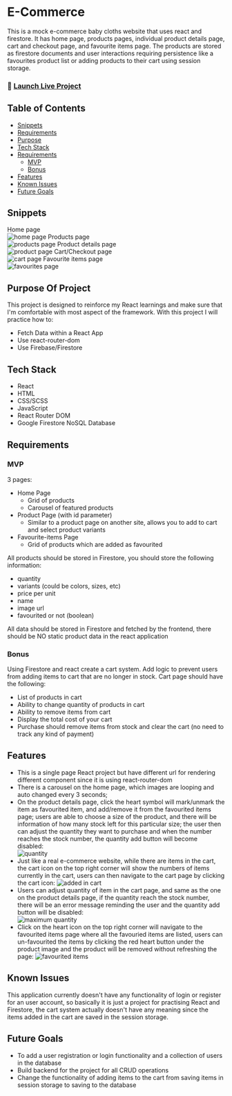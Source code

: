 # E-Commerce 

This is a mock e-commerce baby cloths website that uses react and firestore. It has home page, products pages, individual product details page, cart and checkout page, and favourite items page. The products are stored as firestore documents and user interactions requiring persistence like a favourites product list or adding products to their cart using session storage.

### 🚀 [Launch Live Project](https://baby-planet.netlify.app/)

## Table of Contents

- [Snippets](#snippets)
- [Requirements](#requirements)
- [Purpose](#purpose-of-project)
- [Tech Stack](#tech-stack)
- [Requirements](#requirements)
    - [MVP](#mvp)
    - [Bonus](#bonus)
- [Features](#features)
- [Known Issues](#known-issues)
- [Future Goals](#future-goals)

## Snippets

Home page  
![home page](./src/assets/1.png)
Products page  
![products page](./src/assets/2.png)
Product details page  
![product page](./src/assets/6.png)
Cart/Checkout page  
![cart page](./src/assets/3.png)
Favourite items page  
![favourites page](./src/assets/5.png)

## Purpose Of Project
This project is designed to reinforce my React learnings and make sure that I'm comfortable with most aspect of the framework.
With this project I will practice how to:
- Fetch Data within a React App
- Use react-router-dom
- Use Firebase/Firestore

## Tech Stack

- React
- HTML
- CSS/SCSS
- JavaScript
- React Router DOM
- Google Firestore NoSQL Database

## Requirements

### MVP
3 pages:

- Home Page
    - Grid of products
    - Carousel of featured products
- Product Page (with id parameter) 
    - Similar to a product page on another site, allows you to add to cart and select product variants
- Favourite-items Page
    - Grid of products which are added as favourited

All products should be stored in Firestore, you should store the following information:

-   quantity
-   variants (could be colors, sizes, etc)
-   price per unit
-   name
-   image url
-   favourited or not (boolean)

All data should be stored in Firestore and fetched by the frontend, there should
be NO static product data in the react application
### Bonus  
Using Firestore and react create a cart system. Add logic to prevent users from adding items to cart that are no longer in stock. Cart page should have the following:  
- List of products in cart
- Ability to change quantity of products in cart
- Ability to remove items from cart
- Display the total cost of your cart
- Purchase should remove items from stock and clear the cart (no need to track any kind of payment)



## Features

- This is a single page React project but have different url for rendering different component since it is using react-router-dom
- There is a carousel on the home page, which images are looping and auto changed every 3 seconds;
- On the product details page, click the heart symbol will mark/unmark the item as favourited item, and add/remove it from the favourited items page; users are able to choose a size of the product, and there will be information of how many stock left for this particular size; the user then can adjust the quantity they want to purchase and when the number reaches the stock number, the quantity add button will become disabled:  
![quantity](./src/assets/quantity.png)
- Just like a real e-commerce website, while there are items in the cart, the cart icon on the top right corner will show the numbers of items currently in the cart, users can then navigate to the cart page by clicking the cart icon:
![added in cart](./src/assets/items-in-cart.png)
- Users can adjust quantity of item in the cart page, and same as the one on the product details page, if the quantity reach the stock number, there will be an error message reminding the user and the quantity add button will be disabled:  
![maximum quantity](./src/assets/maximum.png)
- Click on the heart icon on the top right corner will navigate to the favourited items page where all the favouried items are listed, users can un-favourited the items by clicking the red heart button under the product image and the product will be removed without refreshing the page: 
![favourited items](./src/assets/favourited.png)



## Known Issues  
 This application currently doesn't have any functionality of login or register for an user account, so basically it is just a project for practising React and Firestore, the cart system actually doesn't have any meaning since the items added in the cart are saved in the session storage.  

## Future Goals

- To add a user registration or login functionality and a collection of users in the database
- Build backend for the project for all CRUD operations
- Change the functionality of adding items to the cart from saving items in session storage to saving to the database
